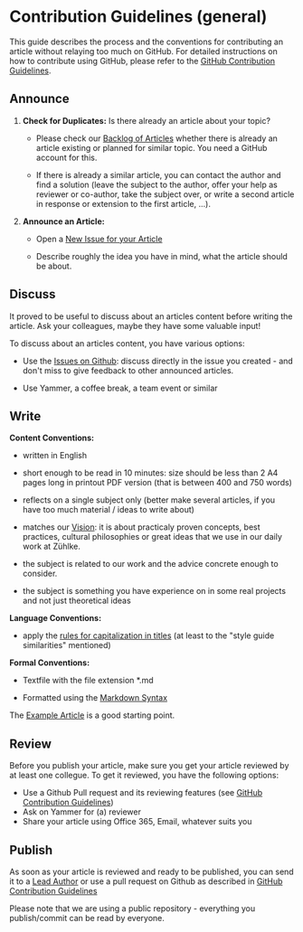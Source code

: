 # Contribution Guidelines (general)

This guide describes the process and the conventions for contributing an article without relaying too much on GitHub. For detailed instructions on how to contribute using GitHub, please refer to the [GitHub Contribution Guidelines](./github-contribution-guidelines.md). 

## Announce

1. **Check for Duplicates:** Is there already an article about your topic?
  
   * Please check our [Backlog of Articles](https://github.com/Zuehlke/fifty-shades/issues?q=is%3Aissue+label%3Aarticle) whether there is already an article existing or planned for similar topic. You need a GitHub account for this.
  
   * If there is already a similar article, you can contact the author and find a solution (leave the subject to the author, offer your help as reviewer or co-author, take the subject over, or write a second article in response or extension to the first article, ...). 
   
2. **Announce an Article:**
  
   * Open a [New Issue for your Article](https://github.com/Zuehlke/fifty-shades/issues/new?labels=article&title=Article:%20%3Cput%20topic%20title%20here%3E)
  
   * Describe roughly the idea you have in mind, what the article should be about.

## Discuss

It proved to be useful to discuss about an articles content before writing the article. Ask your colleagues, maybe they have some valuable input! 

To discuss about an articles content, you have various options:

   * Use the [Issues on Github](https://github.com/Zuehlke/fifty-shades/issues): discuss directly in the issue you created - and don't miss to give feedback to other announced articles.

   * Use Yammer, a coffee break, a team event or similar

## Write

**Content Conventions:**

* written in English

* short enough to be read in 10 minutes: size should be less than 2 A4 pages long in printout PDF version (that is between 400 and 750 words)

* reflects on a single subject only (better make several articles, if you have too much material / ideas to write about)

* matches our [Vision](./README.md#vision): it is about practicaly proven concepts, best practices, cultural philosophies or great ideas that we use in our daily work at Zühlke.

* the subject is related to our work and the advice concrete enough to consider.

* the subject is something you have experience on in some real projects and not just theoretical ideas

**Language Conventions:**

* apply the [rules for capitalization in titles](http://grammar.yourdictionary.com/capitalization/rules-for-capitalization-in-titles.html) (at least to the "style guide similarities" mentioned)

**Formal Conventions:**

* Textfile with the file extension *.md

* Formatted using the [Markdown Syntax](https://github.com/adam-p/markdown-here/wiki/Markdown-Cheatsheet)

The [Example Article](https://raw.githubusercontent.com/Zuehlke/fifty-shades/develop/articles/_example.md) is a good starting point.

## Review

Before you publish your article, make sure you get your article reviewed by at least one collegue. To get it reviewed, you have the following options:

   * Use a Github Pull request and its reviewing features  (see [GitHub Contribution Guidelines](./github-contribution-guidelines.md#Review))
   * Ask on Yammer for (a) reviewer
   * Share your article using Office 365, Email, whatever suits you

## Publish

As soon as your article is reviewed and ready to be published, you can send it to a [Lead Author](./README.md#lead-authors) or use a pull request on Github as described in [GitHub Contribution Guidelines](./github-contribution-guidelines.md#Publish)

Please note that we are using a public repository - everything you publish/commit can be read by everyone.